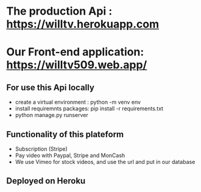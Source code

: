 # The production Api : https://willtv.herokuapp.com
# Our Front-end application: https://willtv509.web.app/

## For use this Api locally
- create a virtual environment : python -m venv env
- install requiremnts packages: pip install -r requirements.txt
- python manage.py runserver


## Functionality of this plateform
- Subscription (Stripe)
- Pay video with Paypal, Stripe and MonCash
- We use Vimeo for stock videos, and use the url and put in our database

## Deployed on Heroku